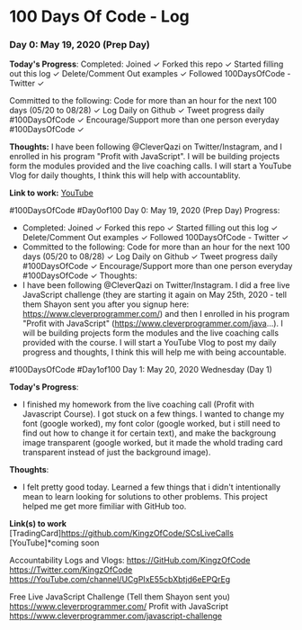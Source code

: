 # 100 Days Of Code - Log

### Day 0: May 19, 2020 (Prep Day)

**Today's Progress**:
Completed: Joined ✓ Forked this repo ✓ Started filling out this log ✓  Delete/Comment Out examples ✓ 
           Followed 100DaysOfCode - Twitter ✓

Committed to the following: Code for more than an hour for the next 100 days (05/20 to 08/28) ✓ Log Daily on Github ✓
                           Tweet progress daily #100DaysOfCode ✓ Encourage/Support more than one person everyday #100DaysOfCode ✓

**Thoughts:**
I have been following @CleverQazi on Twitter/Instagram, and I enrolled in his program "Profit with JavaScript".  I will be building projects form the modules provided and the live coaching calls.  I will start a YouTube Vlog for daily thoughts, I think this will help with accountablity.

**Link to work:** [YouTube](https://youtu.be/DEH3JKGZBT8)

#100DaysOfCode #Day0of100
Day 0: May 19, 2020 (Prep Day)
Progress:
- Completed: Joined ✓ Forked this repo ✓ Started filling out this log ✓ Delete/Comment Out examples ✓ Followed 100DaysOfCode - Twitter ✓
- Committed to the following: Code for more than an hour for the next 100 days (05/20 to 08/28) ✓ Log Daily on Github ✓ Tweet progress daily #100DaysOfCode ✓ Encourage/Support more than one person everyday #100DaysOfCode ✓
Thoughts:
- I have been following @CleverQazi on Twitter/Instagram.  I did a free live JavaScript challenge (they are starting it again on May 25th, 2020 - tell them Shayon sent you after you signup here: https://www.cleverprogrammer.com/) and then I enrolled in his program "Profit with JavaScript" (https://www.cleverprogrammer.com/java...). I will be building projects form the modules and the live coaching calls provided with the course. I will start a YouTube Vlog to post my daily progress and thoughts, I think this will help me with being accountable.


#100DaysOfCode #Day1of100
Day 1: May 20, 2020 Wednesday (Day 1)

**Today's Progress**:
- I finished my homework from the live coaching call (Profit with Javascript Course).  I got stuck on a few things.  I wanted to change my font (google worked), my font color (google worked, but i still need to find out how to change it for certain text), and make the backgroung image transparent (google worked, but it made the whold trading card transparent instead of just the background image).

**Thoughts**:
- I felt pretty good today.  Learned a few things that i didn't intentionally mean to learn looking for solutions to other problems.  This project helped me get more fimiliar with GitHub too.

**Link(s) to work**
[TradingCard]https://github.com/KingzOfCode/SCsLiveCalls
[YouTube]*coming soon

Accountability Logs and Vlogs:
https://GitHub.com/KingzOfCode
https://Twitter.com/KingzOfCode
https://YouTube.com/channel/UCgPIxE55cbXbtjd6eEPQrEg

Free Live JavaScript Challenge (Tell them Shayon sent you)
https://www.cleverprogrammer.com/
Profit with JavaScript
https://www.cleverprogrammer.com/javascript-challenge
